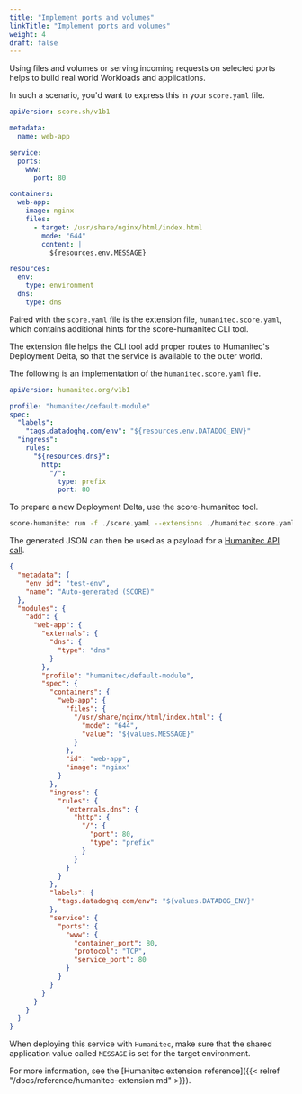 ```yaml
---
title: "Implement ports and volumes"
linkTitle: "Implement ports and volumes"
weight: 4
draft: false
---
```


Using files and volumes or serving incoming requests on selected ports helps to build real world Workloads and applications.

In such a scenario, you'd want to express this in your `score.yaml` file.

```yaml
apiVersion: score.sh/v1b1

metadata:
  name: web-app

service:
  ports:
    www:
      port: 80

containers:
  web-app:
    image: nginx
    files:
      - target: /usr/share/nginx/html/index.html
        mode: "644"
        content: |
          ${resources.env.MESSAGE}

resources:
  env:
    type: environment
  dns:
    type: dns
```

Paired with the `score.yaml` file is the extension file, `humanitec.score.yaml`, which contains additional hints for the score-humanitec CLI tool.

The extension file helps the CLI tool add proper routes to Humanitec's Deployment Delta, so that the service is available to the outer world.

The following is an implementation of the `humanitec.score.yaml` file.

```yaml
apiVersion: humanitec.org/v1b1

profile: "humanitec/default-module"
spec:
  "labels":
    "tags.datadoghq.com/env": "${resources.env.DATADOG_ENV}"
  "ingress":
    rules:
      "${resources.dns}":
        http:
          "/":
            type: prefix
            port: 80
```

To prepare a new Deployment Delta, use the score-humanitec tool.

```bash
score-humanitec run -f ./score.yaml --extensions ./humanitec.score.yaml --env test-env
```

The generated JSON can then be used as a payload for a [Humanitec API call](https://api-docs.humanitec.com/#tag/Delta/paths/~1orgs~1%7BorgId%7D~1apps~1%7BappId%7D~1deltas/post).

```json
{
  "metadata": {
    "env_id": "test-env",
    "name": "Auto-generated (SCORE)"
  },
  "modules": {
    "add": {
      "web-app": {
        "externals": {
          "dns": {
            "type": "dns"
          }
        },
        "profile": "humanitec/default-module",
        "spec": {
          "containers": {
            "web-app": {
              "files": {
                "/usr/share/nginx/html/index.html": {
                  "mode": "644",
                  "value": "${values.MESSAGE}"
                }
              },
              "id": "web-app",
              "image": "nginx"
            }
          },
          "ingress": {
            "rules": {
              "externals.dns": {
                "http": {
                  "/": {
                    "port": 80,
                    "type": "prefix"
                  }
                }
              }
            }
          },
          "labels": {
            "tags.datadoghq.com/env": "${values.DATADOG_ENV}"
          },
          "service": {
            "ports": {
              "www": {
                "container_port": 80,
                "protocol": "TCP",
                "service_port": 80
              }
            }
          }
        }
      }
    }
  }
}
```

When deploying this service with `Humanitec`, make sure that the shared application value called `MESSAGE` is set for the target environment.

For more information, see the [Humanitec extension reference]({{< relref "/docs/reference/humanitec-extension.md" >}}).
